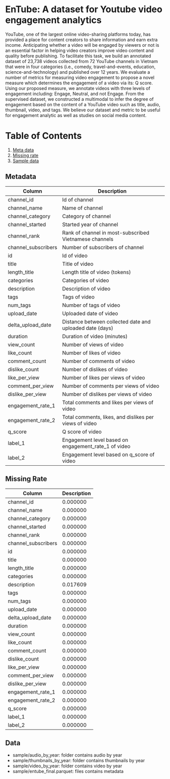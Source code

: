 # EnTube: A dataset for Youtube video engagement analytics

YouTube, one of the largest online video-sharing platforms today, has provided a place for content creators to share information and earn extra income. Anticipating whether a video will be engaged by viewers or not is an essential factor in helping video creators improve video content and quality before publishing. To facilitate this task, we build an annotated dataset of 23,738 videos collected from 72 YouTube channels in Vietnam that were in four categories (i.e., comedy, travel-and-events, education, science-and-technology) and published over 12 years. We evaluate a number of metrics for measuring video engagement to propose a novel measure which determines the engagement of a video via its: Q score. Using our proposed measure, we annotate videos with three levels of engagement including: Engage, Neutral, and not Engage. From the supervised dataset, we constructed a multimodal to infer the degree of engagement based on  the content of a YouTube video such as title, audio, thumbnail, video, and tags. We believe our dataset and metric to be useful for engagement analytic as well as studies on social media content.

# Table of Contents
1. [Meta data](#Metadata)
2. [Missing rate](#MissingRate)
3. [Sample data](#Data)

## Metadata


| Column     | Description  |
| -------    | -----------  |
| channel\_id                               | Id of channel             |
|    channel\_name                               | Name of channel                   |
|        channel\_category                         | Category of channel                  |
|        channel\_started                              | Started year of channel                   |
|        channel\_rank                               | Rank of channel in most-subscribed Vietnamese channels |
|        channel\_subscribers                             | Number of subscribers of channel          |
|       id                             | Id of video         |
|        title                             | Title of video          |
|        length\_title                             | Length title of video (tokens)         |
|        categories                             | Categories of video        |
|        description                             | Description of video        |
|        tags                             | Tags of video        |
|        num\_tags                             | Number of tags of video        |
|        upload\_date                             | Uploaded date of video        |
|        delta\_upload\_date                             | Distance between collected date and uploaded date (days) |
|        duration                             | Duration of video (minutes)     |
|        view\_count                             | Number of views of video     |
|        like\_count                             | Number of likes of video     |
|        comment\_count                             | Number of comments of video     |
|        dislike\_count                             | Number of dislikes of video     |
|        like\_per\_view                             | Number of likes per views of video     |
|        comment\_per\_view                             | Number of comments per views of video     |
|        dislike\_per\_view                             | Number of dislikes per views of video     |
|        engagement\_rate\_1                             | Total comments and likes per views of video     |
|        engagement\_rate\_2                            | Total comments, likes, and dislikes per views of video    |
|        q\_score                           | Q score of video    |
|        label\_1                           | Engagement level based on engagement\_rate\_1 of video    |
|        label\_2                           | Engagement level based on q\_score of video     |

## Missing Rate


| Column     | Description  |
| -------    | -----------  |
| channel\_id                               | 0.000000           |
|    channel\_name                               | 0.000000                |
|        channel\_category                         | 0.000000                 |
|        channel\_started                              | 0.000000                |
|        channel\_rank                               | 0.000000 |
|        channel\_subscribers                             | 0.000000         |
|       id                             | 0.000000    |
|        title                             | 0.000000      |
|        length\_title                             | 0.000000    |
|        categories                             | 0.000000     |
|        description                             | 0.017609        |
|        tags                             | 0.000000     |
|        num\_tags                             | 0.000000      |
|        upload\_date                             | 0.000000   |
|        delta\_upload\_date                             | 0.000000 |
|        duration                             | 0.000000     |
|        view\_count                             | 0.000000    |
|        like\_count                             | 0.000000   |
|        comment\_count                             | 0.000000    |
|        dislike\_count                             | 0.000000    |
|        like\_per\_view                             | 0.000000  |
|        comment\_per\_view                             | 0.000000    |
|        dislike\_per\_view                             | 0.000000    |
|        engagement\_rate\_1                             | 0.000000     |
|        engagement\_rate\_2                            | 0.000000    |
|        q\_score                           | 0.000000   |
|        label\_1                           | 0.000000    |
|        label\_2                           | 0.000000   |


## Data

* sample/audio_by_year: folder contains audio by year
* sample/thumbnails_by_year: folder contains thumbnails by year
* sample/video_by_year: folder contains video by year
* sample/entube_final.parquet: files contains metadata
